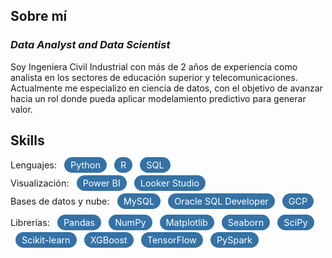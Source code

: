 ## Sobre mí

<h3><i>Data Analyst and Data Scientist</i></h3>

Soy Ingeniera Civil Industrial con más de 2 años de experiencia como analista en los sectores de educación superior y telecomunicaciones. Actualmente me especializo en ciencia de datos, con el objetivo de avanzar hacia un rol donde pueda aplicar modelamiento predictivo para generar valor.

## Skills

<div style="font-weight:normal; font-size:0.9rem; margin-bottom:0;">Lenguajes: 
  <span style="background-color:#3572A5; color:white; padding:4px 10px; border-radius:20px; margin-left:8px; font-size:0.9rem; font-weight:normal;">Python</span>
  <span style="background-color:#3572A5; color:white; padding:4px 10px; border-radius:20px; margin-left:8px; font-size:0.9rem; font-weight:normal;">R</span>
  <span style="background-color:#3572A5; color:white; padding:4px 10px; border-radius:20px; margin-left:8px; font-size:0.9rem; font-weight:normal;">SQL</span>
</div>

<div style="font-weight:normal; font-size:0.9rem; margin-bottom:0; margin-top:12px;">Visualización: 
  <span style="background-color:#3572A5; color:white; padding:4px 10px; border-radius:20px; margin-left:8px; font-size:0.9rem; font-weight:normal;">Power BI</span>
  <span style="background-color:#3572A5; color:white; padding:4px 10px; border-radius:20px; margin-left:8px; font-size:0.9rem; font-weight:normal;">Looker Studio</span>
</div>

<div style="font-weight:normal; font-size:0.9rem; margin-bottom:0; margin-top:12px;">Bases de datos y nube: 
  <span style="background-color:#3572A5; color:white; padding:4px 10px; border-radius:20px; margin-left:8px; font-size:0.9rem; font-weight:normal;">MySQL</span>
  <span style="background-color:#3572A5; color:white; padding:4px 10px; border-radius:20px; margin-left:8px; font-size:0.9rem; font-weight:normal;">Oracle SQL Developer</span>
  <span style="background-color:#3572A5; color:white; padding:4px 10px; border-radius:20px; margin-left:8px; font-size:0.9rem; font-weight:normal;">GCP</span>
</div>

<div style="font-weight:normal; font-size:0.9rem; margin-bottom:0; margin-top:12px; line-height:2;">Librerías: 
  <span style="background-color:#3572A5; color:white; padding:4px 10px; border-radius:20px; margin-left:8px; font-size:0.9rem; font-weight:normal;">Pandas</span>
  <span style="background-color:#3572A5; color:white; padding:4px 10px; border-radius:20px; margin-left:8px; font-size:0.9rem; font-weight:normal;">NumPy</span>
  <span style="background-color:#3572A5; color:white; padding:4px 10px; border-radius:20px; margin-left:8px; font-size:0.9rem; font-weight:normal;">Matplotlib</span>
  <span style="background-color:#3572A5; color:white; padding:4px 10px; border-radius:20px; margin-left:8px; font-size:0.9rem; font-weight:normal;">Seaborn</span>
  <span style="background-color:#3572A5; color:white; padding:4px 10px; border-radius:20px; margin-left:8px; font-size:0.9rem; font-weight:normal;">SciPy</span>
  <span style="background-color:#3572A5; color:white; padding:4px 10px; border-radius:20px; margin-left:8px; font-size:0.9rem; font-weight:normal;">Scikit-learn</span>
  <span style="background-color:#3572A5; color:white; padding:4px 10px; border-radius:20px; margin-left:8px; font-size:0.9rem; font-weight:normal;">XGBoost</span>
  <span style="background-color:#3572A5; color:white; padding:4px 10px; border-radius:20px; margin-left:8px; font-size:0.9rem; font-weight:normal;">TensorFlow</span>
  <span style="background-color:#3572A5; color:white; padding:4px 10px; border-radius:20px; margin-left:8px; font-size:0.9rem; font-weight:normal;">PySpark</span> 
</div>
